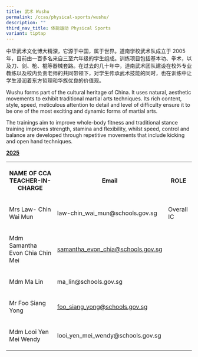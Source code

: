 ```yaml
---
title: 武术 Wushu
permalink: /ccas/physical-sports/wushu/
description: ""
third_nav_title: 体能运动 Physical Sports
variant: tiptap
---
```

<p>中华武术文化博大精深，它源于中国，属于世界。道南学校武术队成立于 2005 年，目前由一百多名来自三至六年级的学生组成。训练项目包括基本功、拳术，以及刀、剑、枪、棍等器械套路。在过去的几十年中，道南武术团队建设在校外专业教练以及校内负责老师的共同带领下，对学生传承武术技能的同时，也在训练中让学生浸润着东方哲理和华族优良的价值观。</p>
<p>Wushu forms part of the cultural heritage of China. It uses natural, aesthetic
movements to exhibit traditional martial arts techniques. Its rich content,
style, speed, meticulous attention to detail and level of difficulty ensure
it to be one of the most exciting and dynamic forms of martial arts.</p>
<p>The trainings aim to improve whole-body fitness and traditional stance
training improves strength, stamina and flexibility, whilst speed, control
and balance are developed through repetitive movements that include kicking
and open hand techniques.</p>
<p><strong><u>2025</u></strong>
</p>
<table style="minWidth: 75px">
<colgroup>
<col>
<col>
<col>
</colgroup>
<tbody>
<tr>
<th rowspan="1" colspan="1">
<p>NAME OF CCA
<br>TEACHER-IN-CHARGE</p>
</th>
<th rowspan="1" colspan="1">
<p>Email</p>
</th>
<th rowspan="1" colspan="1">
<p>ROLE</p>
</th>
</tr>
<tr>
<td rowspan="1" colspan="1">
<p>Mrs Law- Chin Wai Mun</p>
</td>
<td rowspan="1" colspan="1">
<p><a rel="noopener noreferrer nofollow" target="_blank">law-chin_wai_mun@schools.gov.sg</a>
</p>
</td>
<td rowspan="1" colspan="1">
<p>Overall IC</p>
</td>
</tr>
<tr>
<td rowspan="1" colspan="1">
<p>Mdm Samantha Evon Chia Chin Mei</p>
</td>
<td rowspan="1" colspan="1">
<p><a href="mailto:samantha_evon_chia@schools.gov.sg" rel="noopener noreferrer nofollow" target="_blank">samantha_evon_chia@schools.gov.sg</a>
</p>
</td>
<td rowspan="1" colspan="1">
<p></p>
</td>
</tr>
<tr>
<td rowspan="1" colspan="1">
<p>Mdm Ma Lin</p>
</td>
<td rowspan="1" colspan="1">
<p><a rel="noopener noreferrer nofollow" target="_blank">ma_lin@schools.gov.sg</a>
</p>
</td>
<td rowspan="1" colspan="1">
<p></p>
</td>
</tr>
<tr>
<td rowspan="1" colspan="1">
<p>Mr Foo Siang Yong</p>
</td>
<td rowspan="1" colspan="1">
<p><a href="mailto:foo_siang_yong@schools.gov.sg" rel="noopener noreferrer nofollow" target="_blank">foo_siang_yong@schools.gov.sg</a>
</p>
</td>
<td rowspan="1" colspan="1">
<p></p>
</td>
</tr>
<tr>
<td rowspan="1" colspan="1">
<p>Mdm Looi Yen Mei Wendy</p>
</td>
<td rowspan="1" colspan="1">
<p><a rel="noopener noreferrer nofollow" target="_blank">looi_yen_mei_wendy@schools.gov.sg</a>
</p>
</td>
<td rowspan="1" colspan="1">
<p></p>
</td>
</tr>
</tbody>
</table>
<p></p>